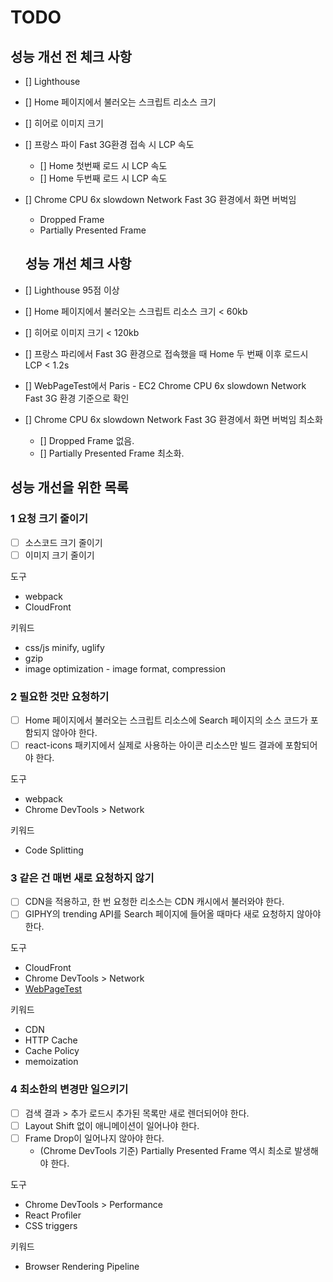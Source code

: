 # TODO

## 성능 개선 전 체크 사항

- [] Lighthouse
- [] Home 페이지에서 불러오는 스크립트 리소스 크기
- [] 히어로 이미지 크기
- [] 프랑스 파이 Fast 3G환경 접속 시 LCP 속도
  - [] Home 첫번째 로드 시 LCP 속도
  - [] Home 두번째 로드 시 LCP 속도
- [] Chrome CPU 6x slowdown Network Fast 3G 환경에서 화면 버벅임

  - Dropped Frame
  - Partially Presented Frame

  ## 성능 개선 체크 사항

- [] Lighthouse 95점 이상
- [] Home 페이지에서 불러오는 스크립트 리소스 크기 < 60kb
- [] 히어로 이미지 크기 < 120kb
- [] 프랑스 파리에서 Fast 3G 환경으로 접속했을 때 Home 두 번째 이후 로드시 LCP < 1.2s
- [] WebPageTest에서 Paris - EC2 Chrome CPU 6x slowdown Network Fast 3G 환경 기준으로 확인
- [] Chrome CPU 6x slowdown Network Fast 3G 환경에서 화면 버벅임 최소화
  - [] Dropped Frame 없음.
  - [] Partially Presented Frame 최소화.

## 성능 개선을 위한 목록

### 1 요청 크기 줄이기

- [ ] 소스코드 크기 줄이기
- [ ] 이미지 크기 줄이기

도구

- webpack
- CloudFront

키워드

- css/js minify, uglify
- gzip
- image optimization - image format, compression

### 2 필요한 것만 요청하기

- [ ] Home 페이지에서 불러오는 스크립트 리소스에 Search 페이지의 소스 코드가 포함되지 않아야 한다.
- [ ] react-icons 패키지에서 실제로 사용하는 아이콘 리소스만 빌드 결과에 포함되어야 한다.

도구

- webpack
- Chrome DevTools > Network

키워드

- Code Splitting

### 3 같은 건 매번 새로 요청하지 않기

- [ ] CDN을 적용하고, 한 번 요청한 리소스는 CDN 캐시에서 불러와야 한다.
- [ ] GIPHY의 trending API를 Search 페이지에 들어올 때마다 새로 요청하지 않아야 한다.

도구

- CloudFront
- Chrome DevTools > Network
- [WebPageTest](https://www.webpagetest.org/)

키워드

- CDN
- HTTP Cache
- Cache Policy
- memoization

### 4 최소한의 변경만 일으키기

- [ ] 검색 결과 > 추가 로드시 추가된 목록만 새로 렌더되어야 한다.
- [ ] Layout Shift 없이 애니메이션이 일어나야 한다.
- [ ] Frame Drop이 일어나지 않아야 한다.
  - (Chrome DevTools 기준) Partially Presented Frame 역시 최소로 발생해야 한다.

도구

- Chrome DevTools > Performance
- React Profiler
- CSS triggers

키워드

- Browser Rendering Pipeline

